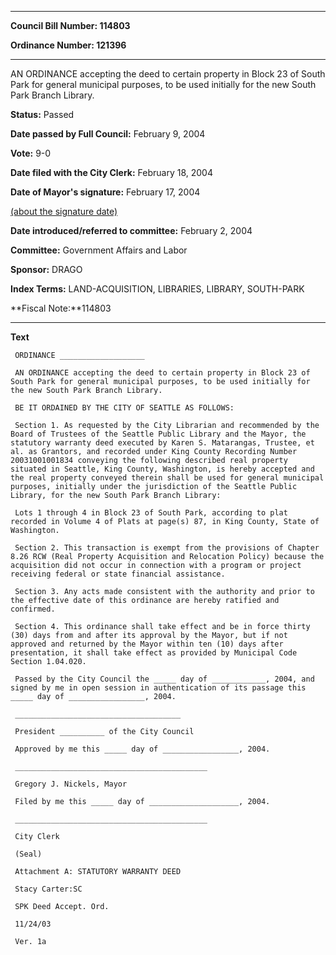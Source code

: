 

********

**Council Bill Number: 114803**
   
**Ordinance Number: 121396**
********

 AN ORDINANCE accepting the deed to certain property in Block 23 of South Park for general municipal purposes, to be used initially for the new South Park Branch Library.

**Status:** Passed
   
**Date passed by Full Council:** February 9, 2004
   
**Vote:** 9-0
   
**Date filed with the City Clerk:** February 18, 2004
   
**Date of Mayor's signature:** February 17, 2004
   
[(about the signature date)](/~public/approvaldate.htm)
   
   
   
**Date introduced/referred to committee:** February 2, 2004
   
**Committee:** Government Affairs and Labor
   
**Sponsor:** DRAGO
   
   
**Index Terms:** LAND-ACQUISITION, LIBRARIES, LIBRARY, SOUTH-PARK

**Fiscal Note:**114803

********

**Text**
   
```
 ORDINANCE ___________________

 AN ORDINANCE accepting the deed to certain property in Block 23 of South Park for general municipal purposes, to be used initially for the new South Park Branch Library.

 BE IT ORDAINED BY THE CITY OF SEATTLE AS FOLLOWS:

 Section 1. As requested by the City Librarian and recommended by the Board of Trustees of the Seattle Public Library and the Mayor, the statutory warranty deed executed by Karen S. Matarangas, Trustee, et al. as Grantors, and recorded under King County Recording Number 20031001001834 conveying the following described real property situated in Seattle, King County, Washington, is hereby accepted and the real property conveyed therein shall be used for general municipal purposes, initially under the jurisdiction of the Seattle Public Library, for the new South Park Branch Library:

 Lots 1 through 4 in Block 23 of South Park, according to plat recorded in Volume 4 of Plats at page(s) 87, in King County, State of Washington.

 Section 2. This transaction is exempt from the provisions of Chapter 8.26 RCW (Real Property Acquisition and Relocation Policy) because the acquisition did not occur in connection with a program or project receiving federal or state financial assistance.

 Section 3. Any acts made consistent with the authority and prior to the effective date of this ordinance are hereby ratified and confirmed.

 Section 4. This ordinance shall take effect and be in force thirty (30) days from and after its approval by the Mayor, but if not approved and returned by the Mayor within ten (10) days after presentation, it shall take effect as provided by Municipal Code Section 1.04.020.

 Passed by the City Council the _____ day of ____________, 2004, and signed by me in open session in authentication of its passage this _____ day of _________________, 2004.

 _____________________________________

 President __________ of the City Council

 Approved by me this _____ day of _________________, 2004.

 ___________________________________________

 Gregory J. Nickels, Mayor

 Filed by me this _____ day of ____________________, 2004.

 ___________________________________________

 City Clerk

 (Seal)

 Attachment A: STATUTORY WARRANTY DEED

 Stacy Carter:SC

 SPK Deed Accept. Ord.

 11/24/03

 Ver. 1a

```
